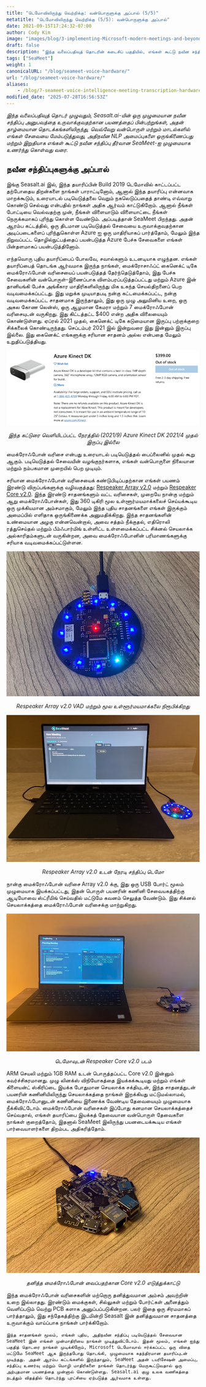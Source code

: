 ```yaml
---
title: "டெமோவிலிருந்து வெற்றிக்கு: வன்பொருளுக்கு அப்பால் (5/5)"
metatitle: "டெமோவிலிருந்து வெற்றிக்கு (5/5): வன்பொருளுக்கு அப்பால்"
date: 2021-09-15T17:24:32-07:00
author: Cody Kim
image: "images/blog/3-implementing-Microsoft-modern-meetings-and-beyond/SeaMeet animation.gif"
draft: false
description: "இந்த வலைப்பதிவுத் தொடரின் கடைசிப் பகுதியில், எங்கள் கூட்டு நவீன சந்திப்பு தீர்வான SeaMeet-ஐ உருவாக்குவதற்கான Seasalt.ai-யின் பயணத்தைப் பின்பற்றுங்கள்."
tags: ["SeaMeet"]
weight: 1 
canonicalURL: "/blog/seameet-voice-hardware/"
url: "/blog/seameet-voice-hardware/"
aliases:
    - /blog/7-seameet-voice-intelligence-meeting-transcription-hardware/
modified_date: "2025-07-28T16:56:53Z"
---
```


*இந்த வலைப்பதிவுத் தொடர் முழுவதும், Seasalt.ai-யின் ஒரு முழுமையான நவீன சந்திப்பு அனுபவத்தை உருவாக்குவதற்கான பயணத்தைப் பின்பற்றுங்கள், அதன் தாழ்மையான தொடக்கங்களிலிருந்து, வெவ்வேறு வன்பொருள் மற்றும் மாடல்களில் எங்கள் சேவையை மேம்படுத்துவது, அதிநவீன NLP அமைப்புகளை ஒருங்கிணைப்பது மற்றும் இறுதியாக எங்கள் கூட்டு நவீன சந்திப்பு தீர்வான SeaMeet-ஐ முழுமையாக உணர்ந்து கொள்வது வரை.*

## நவீன சந்திப்புகளுக்கு அப்பால்

இங்கு Seasalt.ai இல், இந்த தயாரிப்பின் Build 2019 டெமோவில் காட்டப்பட்ட தற்போதைய திறன்களை நாங்கள் பாராட்டினோம், ஆனால் இந்த தயாரிப்பு என்னவாக மாறக்கூடும், உரையாடல் படியெடுத்தலை வெறும் நகலெடுப்பதைத் தாண்டி எவ்வாறு கொண்டு செல்வது என்பதில் நாங்கள் அதிக ஆர்வம் காட்டுகிறோம். ஆனால் நீங்கள் போட்டியை வெல்வதற்கு முன், நீங்கள் விளையாடும் விளையாட்டை நீங்கள் நெருக்கமாகப் புரிந்து கொள்ள வேண்டும். அப்படித்தான் SeaMeet பிறந்தது. அதன் ஆரம்ப கட்டத்தில், ஒரு திடமான படியெடுத்தல் சேவையை உருவாக்குவதற்கான அடிப்படைகளைப் புரிந்துகொள்ள Azure ஐ ஒரு மாதிரியாகப் பார்த்தோம், மேலும் இந்த நிறுவப்பட்ட தொழில்நுட்பத்தைப் பயன்படுத்த Azure பேச்சு சேவைகளை எங்கள் பின்தளமாகப் பயன்படுத்தினோம்.

எந்தவொரு புதிய தயாரிப்பைப் போலவே, சவால்களும் உடனடியாக எழுந்தன. எங்கள் தயாரிப்பைத் தொடங்க ஆர்வமாக இருந்த நாங்கள், மைக்ரோசாஃப்ட் கைனெக்ட் டிகே மைக்ரோஃபோன் வரிசையைப் பயன்படுத்தத் தேர்ந்தெடுத்தோம், இது பேச்சு சேவைகளின் வன்பொருள்-இணைப்பாக விளம்பரப்படுத்தப்பட்டது மற்றும் Azure இன் தானியங்கி பேச்சு அங்கீகார மாதிரிகளிலிருந்து மிக உகந்த செயல்திறனைப் பெற வடிவமைக்கப்பட்டது. இது மறுக்க முடியாதபடி நன்கு கட்டமைக்கப்பட்ட, நன்கு வடிவமைக்கப்பட்ட சாதனமாக இருந்தாலும், இது ஒரு முழு அலுமினிய உறை, ஒரு அகல கோண லென்ஸ், ஒரு ஆழமான கேமரா மற்றும் 7 மைக்ரோஃபோன் வரிசையுடன் வருகிறது. இது கிட்டத்தட்ட $400 என்ற அதிக விலையையும் கொண்டுள்ளது. ஏப்ரல் 2021 முதல், கைனெக்ட் டிகே கடுமையான இருப்பு பற்றாக்குறை சிக்கலைக் கொண்டிருந்தது. செப்டம்பர் 2021 இல் இன்றுவரை இது இன்னும் இருப்பு இல்லை. இது கைனெக்ட் எங்களுக்கு சரியான சாதனம் அல்ல என்பதை மேலும் உறுதிப்படுத்தியது.

<center>
<img src="/images/blog/7-seameet-voice-intelligence-meeting-transcription-hardware/kinect_store_page.png"/>

*இந்த கட்டுரை வெளியிடப்பட்ட நேரத்தில் (2021/9) Azure Kinect DK 2021/4 முதல் இருப்பு இல்லை*
</center>

மைக்ரோஃபோன் வரிசை என்பது உரையாடல் படியெடுத்தல் பைப்லைனில் முதல் கூறு ஆகும். படியெடுத்தல் சேவையின் வழங்குநர்களாக, எங்கள் வன்பொருளை நிலையான மற்றும் நம்பகமான முறையில் பெற முடியும்.

சரியான மைக்ரோஃபோன் வரிசையைக் கண்டுபிடிப்பதற்கான எங்கள் பயணம் இரண்டு விருப்பங்களுக்கு வழிவகுத்தது: [Respeaker Array v2.0](https://www.seeedstudio.com/ReSpeaker-Mic-Array-v2-0.html) மற்றும் [Respeaker Core v2.0](https://www.seeedstudio.com/ReSpeaker-Core-v2-0.html). இந்த இரண்டு சாதனங்களும் வட்ட வரிசைகள், முறையே நான்கு மற்றும் ஆறு மைக்ரோஃபோன்கள், இது 360 டிகிரி மூல உள்ளூர்மயமாக்கலைச் செய்யக்கூடிய ஒரு முக்கியமான அம்சமாகும், மேலும் இந்த புதிய சாதனங்களை எங்கள் இருக்கும் அமைப்பில் எளிதாக ஒருங்கிணைக்க அனுமதிக்கிறது. இந்த சாதனங்களின் உண்மையான அழகு என்னவென்றால், அவை சத்தம் நீக்குதல், எதிரொலி ரத்துசெய்தல் மற்றும் பீம்ஃபார்மிங் உள்ளிட்ட உள்ளமைக்கப்பட்ட சிக்னல் செயலாக்க அல்காரிதம்களுடன் வருகின்றன, அவை மைக்ரோஃபோனின் பரிமாணங்களுக்கு சரியாக வடிவமைக்கப்பட்டுள்ளன.

<center>
<img src="/images/blog/7-seameet-voice-intelligence-meeting-transcription-hardware/respeaker_array.png" alt="Respeaker Array v2.0 VAD மற்றும் மூல உள்ளூர்மயமாக்கலை நிரூபிக்கிறது"/>

*Respeaker Array v2.0 VAD மற்றும் மூல உள்ளூர்மயமாக்கலை நிரூபிக்கிறது*
</center>

<center>
<img src="/images/blog/7-seameet-voice-intelligence-meeting-transcription-hardware/array_demo.jpg" alt="Respeaker Array v2.0 உடன் நேரடி சந்திப்பு டெமோ"/>

*Respeaker Array v2.0 உடன் நேரடி சந்திப்பு டெமோ*
</center>

நான்கு மைக்ரோஃபோன் வரிசை Array v2.0 க்கு, இது ஒரு USB போர்ட் மூலம் முழுமையாக இயக்கப்பட்டது, இதன் பொருள் பயனரின் கணினி சேவையகத்திற்கு ஆடியோவை ஸ்ட்ரீமிங் செய்வதில் மட்டுமே கவனம் செலுத்த வேண்டும். இது சிக்னல் செயலாக்கத்தை மைக்ரோஃபோன் வரிசைக்கு மாற்றுகிறது.


<center>
<img src="/images/blog/7-seameet-voice-intelligence-meeting-transcription-hardware/core_demo.png" alt="டெமோவுடன் Respeaker Core v2.0 படம்"/>

*டெமோவுடன் Respeaker Core v2.0 படம்*
</center>

ARM செயலி மற்றும் 1GB RAM உடன் பொருத்தப்பட்ட Core v2.0 இன்னும் கவர்ச்சிகரமானது. முழு லினக்ஸ் விநியோகத்தை இயக்கக்கூடியது மற்றும் எங்கள் கிளையன்ட் ஸ்கிரிப்டை இயக்க போதுமான செயலாக்க சக்தியுடன், இந்த சாதனத்துடன் பயனரின் கணினியிலிருந்து செயலாக்கத்தை நாங்கள் இறக்கியது மட்டுமல்லாமல், மைக்ரோஃபோனுடன் கணினியை இணைக்க வேண்டிய தேவையையும் முழுமையாக நீக்கிவிட்டோம். மைக்ரோஃபோன் வரிசைகள் இப்போது கனமான செயலாக்கத்தைச் செய்வதால், எங்கள் தயாரிப்பை இயக்கத் தேவையான வன்பொருள் தேவைகளை நாங்கள் குறைத்தோம், இதனால் SeaMeet இலிருந்து பயனடையக்கூடிய எங்கள் பார்வையாளர்களை திறம்பட அதிகரித்தோம்.

<center>
<img src="/images/blog/7-seameet-voice-intelligence-meeting-transcription-hardware/respeaker_core.png" alt="தனித்த மைக்ரோஃபோன் வைப்பதற்கான Core v2.0 எடுத்துக்காட்டு"/>

*தனித்த மைக்ரோஃபோன் வைப்பதற்கான Core v2.0 எடுத்துக்காட்டு*
</center>

இந்த மைக்ரோஃபோன் வரிசைகளின் மற்றொரு தனித்துவமான அம்சம் அவற்றின் உறை இல்லாதது. இரண்டும் மைக்குகள், சில்லுகள் மற்றும் போர்ட்கள் அனைத்தும் வெளிப்படும் வெற்று PCB களாக அனுப்பப்படுகின்றன. பலர் இதை ஒரு சிரமமாகப் பார்த்தாலும், இது சந்தேகத்திற்கு இடமின்றி Seasalt இன் தனித்துவமான சாதனத்தை உருவாக்கும் வாய்ப்பாக நாங்கள் பார்க்கிறோம்.

    இந்த சாதனங்கள் மூலம், எங்கள் புதிய, அதிநவீன சந்திப்பு படியெடுத்தல் சேவையான SeaMeet இன் எங்கள் முன்மாதிரியை நாங்கள் முடித்துவிட்டோம். இதன் மூலம், எங்கள் ஐந்து பகுதித் தொடரை நாங்கள் முடிக்கிறோம், Microsoft டெமோவால் ஈர்க்கப்பட்ட ஒரு விதை மட்டுமே SeaMeet ஆக இருந்தபோது தொடங்கி, முழுமையாக சுதந்திரமான தயாரிப்புடன் முடிந்தது. அதன் ஆரம்ப கட்டங்களில் இருந்தாலும், SeaMeet அதன் டயரிசேஷன் அமைப்பு, சந்திப்பு உணர்வு மற்றும் மொழி மாதிரிகளை நாங்கள் தொடர்ந்து மெருகூட்டுவதால் ஒரு அற்புதமான பயணத்தை முன்னால் கொண்டுள்ளது. Seasalt.ai குழு உலக வணிகத்தை நடத்தும் விதத்தில் தொடர்ந்து புரட்சியை ஏற்படுத்த ஆர்வமாக உள்ளது.
